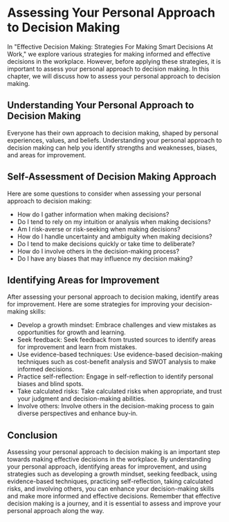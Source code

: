 Assessing Your Personal Approach to Decision Making
==================================================================================================

In "Effective Decision Making: Strategies For Making Smart Decisions At Work," we explore various strategies for making informed and effective decisions in the workplace. However, before applying these strategies, it is important to assess your personal approach to decision making. In this chapter, we will discuss how to assess your personal approach to decision making.

Understanding Your Personal Approach to Decision Making
-------------------------------------------------------

Everyone has their own approach to decision making, shaped by personal experiences, values, and beliefs. Understanding your personal approach to decision making can help you identify strengths and weaknesses, biases, and areas for improvement.

Self-Assessment of Decision Making Approach
-------------------------------------------

Here are some questions to consider when assessing your personal approach to decision making:

* How do I gather information when making decisions?
* Do I tend to rely on my intuition or analysis when making decisions?
* Am I risk-averse or risk-seeking when making decisions?
* How do I handle uncertainty and ambiguity when making decisions?
* Do I tend to make decisions quickly or take time to deliberate?
* How do I involve others in the decision-making process?
* Do I have any biases that may influence my decision making?

Identifying Areas for Improvement
---------------------------------

After assessing your personal approach to decision making, identify areas for improvement. Here are some strategies for improving your decision-making skills:

* Develop a growth mindset: Embrace challenges and view mistakes as opportunities for growth and learning.
* Seek feedback: Seek feedback from trusted sources to identify areas for improvement and learn from mistakes.
* Use evidence-based techniques: Use evidence-based decision-making techniques such as cost-benefit analysis and SWOT analysis to make informed decisions.
* Practice self-reflection: Engage in self-reflection to identify personal biases and blind spots.
* Take calculated risks: Take calculated risks when appropriate, and trust your judgment and decision-making abilities.
* Involve others: Involve others in the decision-making process to gain diverse perspectives and enhance buy-in.

Conclusion
----------

Assessing your personal approach to decision making is an important step towards making effective decisions in the workplace. By understanding your personal approach, identifying areas for improvement, and using strategies such as developing a growth mindset, seeking feedback, using evidence-based techniques, practicing self-reflection, taking calculated risks, and involving others, you can enhance your decision-making skills and make more informed and effective decisions. Remember that effective decision making is a journey, and it is essential to assess and improve your personal approach along the way.
